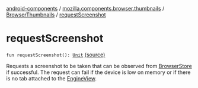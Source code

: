 [android-components](../../index.md) / [mozilla.components.browser.thumbnails](../index.md) / [BrowserThumbnails](index.md) / [requestScreenshot](./request-screenshot.md)

# requestScreenshot

`fun requestScreenshot(): `[`Unit`](https://kotlinlang.org/api/latest/jvm/stdlib/kotlin/-unit/index.html) [(source)](https://github.com/mozilla-mobile/android-components/blob/master/components/browser/thumbnails/src/main/java/mozilla/components/browser/thumbnails/BrowserThumbnails.kt#L59)

Requests a screenshot to be taken that can be observed from [BrowserStore](../../mozilla.components.browser.state.store/-browser-store/index.md) if successful. The request can fail
if the device is low on memory or if there is no tab attached to the [EngineView](../../mozilla.components.concept.engine/-engine-view/index.md).

